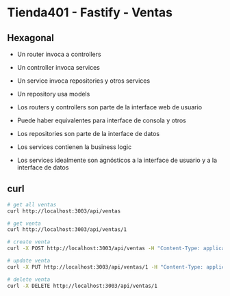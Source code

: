 # Tienda401 - Fastify - Ventas

## Hexagonal

- Un router invoca a controllers
- Un controller invoca services
- Un service invoca repositories y otros services
- Un repository usa models

- Los routers y controllers son parte de la interface web de usuario
- Puede haber equivalentes para interface de consola y otros
- Los repositories son parte de la interface de datos
- Los services contienen la business logic
- Los services idealmente son agnósticos a la interface de usuario y a la interface de datos

## curl

```sh
# get all ventas
curl http://localhost:3003/api/ventas

# get venta
curl http://localhost:3003/api/ventas/1

# create venta
curl -X POST http://localhost:3003/api/ventas -H "Content-Type: application/json" -d '{"persona_id": 1, "producto_id": 1, "precio": 15, "cantidad": 1}'

# update venta
curl -X PUT http://localhost:3003/api/ventas/1 -H "Content-Type: application/json" -d '{"cantidad": 2}'

# delete venta
curl -X DELETE http://localhost:3003/api/ventas/1